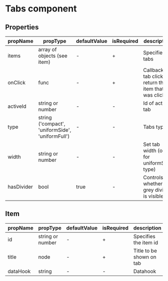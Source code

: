 # Tabs component


## Properties

| propName | propType | defaultValue | isRequired | description |
|----------|----------|--------------|------------|-------------|
| items | array of objects (see item)| - | + | Specifies tabs |
| onClick | func | - | + | Callback on tab click, return the item that was clicked |
| activeId | string or number | - | - | Id of active tab |
| type | string ('compact', 'uniformSide', 'uniformFull') | - | - | Tabs type |
| width | string or number | - | - | Set tab width (only for uniformSide type) |
| hasDivider | bool | true | - | Controls whether grey divider is visible |

## Item

| propName | propType | defaultValue | isRequired | description |
|----------|----------|--------------|------------|-------------|
| id | string or number| - | + | Specifies the item id |
| title | node | - | + | Title to be shown on tab |
| dataHook | string | - | - | Datahook |
